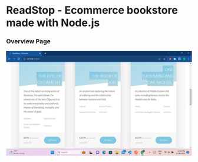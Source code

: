 # ReadStop - Ecommerce bookstore made with Node.js
### Overview Page
![alt text](https://github.com/Sumit68/ReadStop/blob/main/Screenshot%20(11).png?raw=true)


